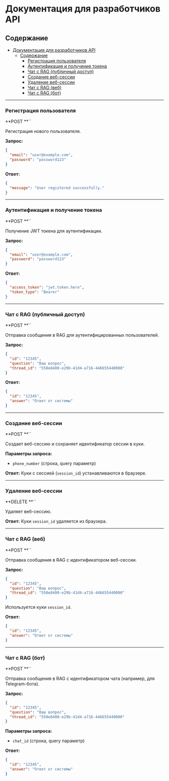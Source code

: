 # Документация для разработчиков API

## Содержание

- [Документация для разработчиков API](#документация-для-разработчиков-api)
  - [Содержание](#содержание)
    - [Регистрация пользователя](#регистрация-пользователя)
    - [Аутентификация и получение токена](#аутентификация-и-получение-токена)
    - [Чат с RAG (публичный доступ)](#чат-с-rag-публичный-доступ)
    - [Создание веб-сессии](#создание-веб-сессии)
    - [Удаление веб-сессии](#удаление-веб-сессии)
    - [Чат с RAG (веб)](#чат-с-rag-веб)
    - [Чат с RAG (бот)](#чат-с-rag-бот)

---

### Регистрация пользователя

\*\*POST \*\*\`\`

Регистрация нового пользователя.

**Запрос:**

```json
{
  "email": "user@example.com",
  "password": "password123"
}
```

**Ответ:**

```json
{
  "message": "User registered successfully."
}
```

---

### Аутентификация и получение токена

\*\*POST \*\*\`\`

Получение JWT токена для аутентификации.

**Запрос:**

```json
{
  "email": "user@example.com",
  "password": "password123"
}
```

**Ответ:**

```json
{
  "access_token": "jwt.token.here",
  "token_type": "Bearer"
}
```

---

### Чат с RAG (публичный доступ)

\*\*POST \*\*\`\`

Отправка сообщения в RAG для аутентифицированных пользователей.

**Запрос:**

```json
{
  "id": "12345",
  "question": "Ваш вопрос",
  "thread_id": "550e8400-e29b-41d4-a716-446655440000"
}
```

**Ответ:**

```json
{
  "id": "12345",
  "answer": "Ответ от системы"
}
```

---

### Создание веб-сессии

\*\*POST \*\*\`\`

Создает веб-сессию и сохраняет идентификатор сессии в куки.

**Параметры запроса:**

* `phone_number` (строка, query параметр)

**Ответ:** Куки с сессией (`session_id`) устанавливаются в браузере.

---

### Удаление веб-сессии

\*\*DELETE \*\*\`\`

Удаляет веб-сессию.

**Ответ:** Куки `session_id` удаляется из браузера.

---

### Чат с RAG (веб)

\*\*POST \*\*\`\`

Отправка сообщения в RAG с идентификатором веб-сессии.

**Запрос:**

```json
{
  "id": "12345",
  "question": "Ваш вопрос",
  "thread_id": "550e8400-e29b-41d4-a716-446655440000"
}
```

Используется куки `session_id`.

**Ответ:**

```json
{
  "id": "12345",
  "answer": "Ответ от системы"
}
```

---

### Чат с RAG (бот)

\*\*POST \*\*\`\`

Отправка сообщения в RAG с идентификатором чата (например, для Telegram-бота).

**Запрос:**

```json
{
  "id": "12345",
  "question": "Ваш вопрос",
  "thread_id": "550e8400-e29b-41d4-a716-446655440000"
}
```

**Параметры запроса:**

* `chat_id` (строка, query параметр)

**Ответ:**

```json
{
  "id": "12345",
  "answer": "Ответ от системы"
}
```
